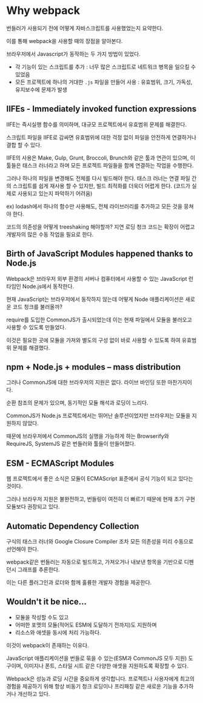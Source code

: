 # Why webpack

번들러가 사용되기 전에 어떻게 자바스크립트를 사용했었는지 요약한다.

이를 통해 webpack을 사용할 때의 장점을 알아본다.

브라우저에서 Javascript가 동작하는 두 가지 방법이 있었다.

- 각 기능이 있는 스크립트를 추가 : 너무 많은 스크립트로 네트워크 병목을 일으킬 수 있었음
- 모든 프로젝트에 하나의 거대한 `.js` 파일을 만들어 사용 : 유효범위, 크기, 가독성, 유지보수에 문제가 발생

## IIFEs - Immediately invoked function expressions

IIFE는 즉시실행 함수를 의미하며, 대규모 프로젝트에서 유효범위 문제를 해결한다.

스크립트 파일을 IIFE로 감싸면 유효범위에 대한 걱정 없이 파일을 안전하게 연결하거나 결합 할 수 있다.

IIFE의 사용은 Make, Gulp, Grunt, Broccoli, Brunch와 같은 툴과 연관이 있으며, 이 툴들은 태스크 러너라고 하며 모든 프로젝트 파일들을 함께 연결하는 작업을 수행한다.

그러나 하나의 파일을 변경해도 전체를 다시 빌드해야 한다.
태스크 러너는 연결 파일 간의 스크립트를 쉽게 재사용 할 수 있지만, 빌드 최적화를 더욱더 어렵게 한다. (코드가 실제로 사용되고 있는지 파악하기 어려움)

ex) lodash에서 하나의 함수만 사용해도, 전체 라이브러리를 추가하고 모든 것을 뭉쳐야 한다.

코드의 의존성을 어떻게 treeshaking 해야할까? 지연 로딩 청크 코드는 확장이 어렵고 개발자의 많은 수동 작업을 필요로 한다.

## Birth of JavaScript Modules happened thanks to Node.js

Webpack은 브라우저 외부 환경의 서버나 컴퓨터에서 사용할 수 있는 JavaScript 런타임인 Node.js에서 동작한다.

현재 JavaScript는 브라우저에서 동작하지 않는데 어떻게 Node 애플리케이션은 새로운 코드 청크를 불러올까?

require를 도입한 CommonJS가 출시되었는데 이는 현재 파일에서 모듈을 불러오고 사용할 수 있도록 만들었다.

이것은 필요한 곳에 모듈을 가져와 별도의 구성 없이 바로 사용할 수 있도록 하여 유효범위 문제를 해결했다.

## npm + Node.js + modules – mass distribution

그러나 CommonJS에 대한 브라우저의 지원은 없다. 라이브 바인딩 또한 마찬가지이다.

순환 참조의 문제가 있으며, 동기적인 모듈 해석과 로딩이 느리다.

CommonJS가 Node.js 프로젝트에서는 뛰어난 솔루션이었지만 브라우저는 모듈을 지원하지 않았다.

때문에 브라우저에서 CommonJS의 실행을 가능하게 하는 Browserify와 RequireJS, SystemJS 같은 번들러와 툴들이 만들어졌다.

## ESM - ECMAScript Modules

웹 프로젝트에서 좋은 소식은 모듈이 ECMAScript 표준에서 공식 기능이 되고 있다는 것이다.

그러나 브라우저 지원은 불완전하고, 번들링이 여전히 더 빠르기 때문에 현재 초기 구현 모듈보다 권장되고 있다.

## Automatic Dependency Collection

구식의 태스크 러너와 Google Closure Compiler 조차 모든 의존성을 미리 수동으로 선언해야 한다.

webpack같은 번들러는 자동으로 빌드하고, 가져오거나 내보낸 항목을 기반으로 디펜던시 그래프를 추론한다.

이는 다른 플러그인과 로더와 함께 훌륭한 개발자 경험을 제공한다.

## Wouldn't it be nice…

- 모듈을 작성할 수도 있고
- 어떠한 포맷의 모듈(적어도 ESM에 도달하기 전까지)도 지원하며
- 리소스와 애셋을 동시에 처리 가능하다.

이것이 webpack이 존재하는 이유다.

JavaScript 애플리케이션을 번들로 묶을 수 있는(ESM과 CommonJS 모두 지원) 도구이며, 이미지나 폰트, 스타일 시트 같은 다양한 애셋을 지원하도록 확장할 수 있다.

Webpack은 성능과 로딩 시간을 중요하게 생각합니다. 프로젝트나 사용자에게 최고의 경험을 제공하기 위해 항상 비동기 청크 로딩이나 프리패칭 같은 새로운 기능을 추가하거나 개선하고 있다.
